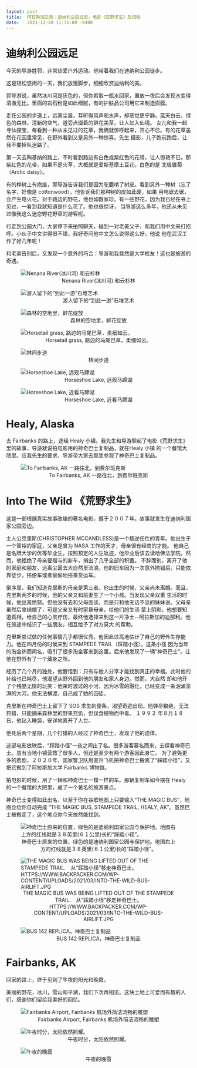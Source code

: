 ```yaml
---
layout: post
title:  阿拉斯加之旅：迪纳利公园远足，电影《荒野求生》及归程
date:   2021-12-28 11:35:00 -0400
---
```


# 迪纳利公园远足

今天的导游姓郭，非常热爱户外运动。他带着我们在迪纳利公园徒步。

这是轻松悠闲的一天，我们放慢脚步，细细欣赏迪纳利的美。

郭导游说，虽然冰川河是灰色的，但你若取一瓶水回家，置放一夜后会发现水变得清澈无比。里面的岩石粉是如此细腻，有的护肤品公司用它来制造面膜。

走在公园的步道上，远离尘嚣，耳听得风声和水声，却感觉更宁静。蓝天白云，绿色的森林，清新的空气，道旁点缀着的鲜花美草，让人如入仙境。
女儿和我一起寻仙探宝，每看到一种从未见过的花草，我俩就惊呼起来，开心不已。有的花草虽然在花园里常见，在野外看到又是另外一种惊喜。先生
摄影，儿子跑前跑后，让我不要掉队迷路了。

第一天去陶基纳的路上，不时看到路边有白色或紫红色的花带，让人惊艳不已。那紫红色的花带，如果不是火草，大概就是爱斯基摩土豆花。白色的是
北极雏菊（Arctic daisy）。

有的桦树上有疤痕，郭导游告诉我们是因为驼鹿啃了树皮。看到另外一种树（忘了名字，好像是 cottonwood），他告诉我们那种树的皮如此硬，如果
用电锯去锯，会产生电火花。对于路边的野花，他也如数家珍。有一些野花，因为我已经在书上见过，一看到我就知道是什么花了。他也很惊讶，
当导游这么多年，他还从未见过像我这么迷恋野花野草的游客呢。

行走到公园大门，大家停下来拍照聊天，碰到一对老美父子，和我们用中文来打招呼。小伙子中文讲得很不错，我好奇问他中文怎么说得这么好，他说
他在武汉工作了好几年呢！

和老美告别后，又发现一个意外的巧合：导游和我竟然是大学校友！这也是旅游的奇遇。

<figure>
  <img src="../../../assets/images/Healy/NenanaRiver.jpg" alt="Nenana River(冰川河) 和云杉林"/>
  <center><figcaption>Nenana River(冰川河) 和云杉林</figcaption></center>
</figure>

<figure>
  <img src="../../../assets/images/Healy/StoneArt.jpg" alt="游人留下的“到此一游”石堆艺术"/>
  <center><figcaption>游人留下的“到此一游”石堆艺术</figcaption></center>
</figure>

<figure>
  <img src="../../../assets/images/Healy/WildFlowers.jpg" alt="森林的空地里，鲜花绽放"/>
  <center><figcaption>森林的空地里，鲜花绽放</figcaption></center>
</figure>

<figure>
  <img src="../../../assets/images/Healy/Horsetail.jpg" alt="Horsetail grass, 路边的马尾巴草，柔细如云。"/>
  <center><figcaption>Horsetail grass, 路边的马尾巴草，柔细如云。</figcaption></center>
</figure>

<figure>
  <img src="../../../assets/images/Healy/Trail.jpg" alt="林间步道"/>
  <center><figcaption>林间步道</figcaption></center>
</figure>

<figure>
  <img src="../../../assets/images/Healy/HorseshoeLake-01.jpg" alt="Horseshoe Lake, 远观马蹄湖"/>
  <center><figcaption>Horseshoe Lake, 远观马蹄湖</figcaption></center>
</figure>

<figure>
  <img src="../../../assets/images/Healy/HorseshoeLake-02.jpg" alt="Horseshoe Lake, 近看马蹄湖"/>
  <center><figcaption>Horseshoe Lake, 近看马蹄湖</figcaption></center>
</figure>


# Healy, Alaska

去 Fairbanks 的路上，途经 Healy 小镇。我先生和导游聊起了电影《荒野求生》里的故事，导游就说拍电影用的神奇巴士复制品，就在Healy 小镇
的一个餐馆大院里。应我先生的要求，导游带大家去那里参观了神奇巴士复制品。

<figure>
  <img src="../../../assets/images/Healy/ToFairbanks.png" alt="To Fairbanks, AK 一路往北，到费尔班克斯"/>
  <center><figcaption>To Fairbanks, AK 一路往北，到费尔班克斯</figcaption></center>
</figure>


# Into The Wild 《荒野求生》

这是一部根据真实故事改编的著名电影，摄于２００７年。故事就发生在迪纳利国家公园旁边。

主人公克里斯(CHRISTOPHER MCCANDLESS)是一个叛逆任性的青年。他出生于一个富裕的家庭，父亲是曾为 NASA 工作的天才，母亲很有经商的才能。
他自己是名牌大学的优等毕业生，按照预定的人生轨迹，他毕业后该去读哈佛法学院。然而，他拒绝了母亲要赠与的新车，捐出了几乎全部的积蓄。
不辞而别，离开了他的家庭和朋友，远离尘嚣去大自然里流浪。他的旧车因为一次意外抛锚后，只能依靠徒步，搭便车或者偷偷地搭乘货运车。


倒序里，我们知道克里斯的母亲是第三者。他出生的时候，父亲尚未离婚。而且，克里斯两岁的时候，他的父亲又和前妻生了一个小孩。当发现父亲双重
生活的时候，他出离愤怒。但他没有去和父母面谈，而是只和他无话不谈的妹妹说。父母亲虽然后来结婚了，可是父亲又有时家暴母亲，给他们的生活
蒙上阴影。他想要知道真相，给自己的心灵疗伤，最终他选择来到这一片净土--阿拉斯加的迪那利。他在旅途中结识了一些朋友，相互给予了对方莫大
的帮助。


克里斯尝试做的任何事情几乎都很优秀，他因此过高地估计了自己的野外生存能力。他在四月份的时候来到 STAMPEDE TRAIL（踩踏小径），这条小径
因为当年的淘金热而闻名，吸引了很多淘金客来到这里。后来他发现了一辆“神奇巴士”，让他在野外有了一个藏身之所。

经历了几个月的独处，他醒悟到：只有与他人分享才能找到真正的幸福。此时他的补给也已耗尽，他渴望从野外回到他的朋友和家人身边。然而，大自然
却和他开了个残酷无情的玩笑：他来时渡过的小河，因为冰雪的融化，已经变成一条汹涌澎湃的大河。他无法横渡，自己成了她的囚徒。


克里斯在神奇巴士上留下了 SOS 求生的便条，渴望奇迹出现。他弹尽粮绝，无法狩猎，只能摘采森林里的野果充饥，但误食植物而中毒。
１９９２ 年８月１８日，他钻入睡袋，安详地离开了人世。

他死后两个星期，几个打猎的人经过了神奇巴士，发现了他的遗体。

这部电影放映后，“踩踏小径”一夜之间出了名。很多游客慕名而来，去探看神奇巴士。虽有当地小镇营救了很多人，但还是至少有两个游客因此身亡。
为了避免更多的悲剧，２０２０年，国家警卫队用直升飞机把神奇巴士搬离了“踩踏小径”，又把它搬到了阿拉斯加大学 Fairbanks 博物馆。

拍电影的时候，用了一辆和神奇巴士一模一样的车。那辆复制车如今摆在 Healy 的一个餐馆的大院里，成了一个著名的旅游景点。

神奇巴士变得如此出名，以至于你在谷歌地图上只要输入“THE MAGIC BUS”，地图会给你自动完成
“THE MAGIC BUS, STAMPEDE TRAIL, HEALY, AK”。虽然巴士被搬走了，这个地点你今天依然能找到。

<figure>
  <img src="../../../assets/images/Healy/StampedeTrail.png" alt="神奇巴士原来的位置，绿色的是迪纳利国家公园与保护地。地图右上方的红线就是３８英里(６１公里)长的“踩踏小径”。"/>
  <center><figcaption>神奇巴士原来的位置，绿色的是迪纳利国家公园与保护地。地图右上方的红线就是３８英里(６１公里)长的“踩踏小径”。</figcaption></center>
</figure>

<figure>
  <img src="../../../assets/images/Healy/into-the-wild-bus-airlift.jpg" alt="THE MAGIC BUS WAS BEING LIFTED OUT OF THE STAMPEDE TRAIL.　从“踩踏小径”移走神奇巴士。 HTTPS://WWW.BACKPACKER.COM/WP-CONTENT/UPLOADS/2021/03/INTO-THE-WILD-BUS-AIRLIFT.JPG"/>
  <center><figcaption>THE MAGIC BUS WAS BEING LIFTED OUT OF THE STAMPEDE TRAIL.　从“踩踏小径”移走神奇巴士。 HTTPS://WWW.BACKPACKER.COM/WP-CONTENT/UPLOADS/2021/03/INTO-THE-WILD-BUS-AIRLIFT.JPG</figcaption></center>
</figure>

<figure>
  <img src="../../../assets/images/Healy/TheMagicBus.jpg" alt="BUS 142 REPLICA，神奇巴士复制品"/>
  <center><figcaption>BUS 142 REPLICA，神奇巴士复制品</figcaption></center>
</figure>

# Fairbanks, AK

回家的路上，终于见到了午夜的阳光和晚霞。

美丽的野花，冰川，雪山和平湖，我们下次再相见。这块土地上可爱而有趣的人们，感谢你们留给我美好的回忆。

<figure>
  <img src="../../../assets/images/Healy/FairbanksAirport.jpg" alt="Fairbanks Airport, Fairbanks 机场外简洁流畅的雕塑"/>
  <center><figcaption>Fairbanks Airport, Fairbanks 机场外简洁流畅的雕塑</figcaption></center>
</figure>

<figure>
  <img src="../../../assets/images/Healy/MidnightSun.jpg" alt="午夜时分，太阳依然照耀。"/>
  <center><figcaption>午夜时分，太阳依然照耀。</figcaption></center>
</figure>

<figure>
  <img src="../../../assets/images/Healy/MidnightSunset.jpg" alt="午夜的晚霞"/>
  <center><figcaption>午夜的晚霞</figcaption></center>
</figure>
